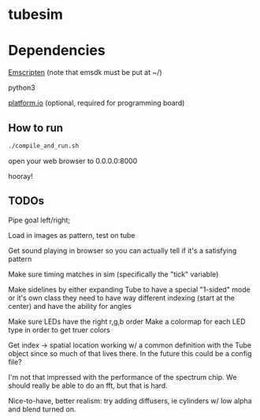 # tubesim

# Dependencies

[Emscripten](https://emscripten.org/docs/getting_started/downloads.html) (note that emsdk must be put at ~/)

python3

[platform.io](https://platformio.org/) (optional, required for programming board)


## How to run

```bash
./compile_and_run.sh
```

open your web browser to 0.0.0.0:8000

hooray!

## TODOs

Pipe goal left/right;

Load in images as pattern, test on tube

Get sound playing in browser so you can actually tell if it's a satisfying pattern

Make sure timing matches in sim (specifically the "tick" variable)

Make sidelines by either expanding Tube to have a special "1-sided" mode or it's own class
    they need to have way different indexing (start at the center) and have the ability for angles

Make sure LEDs have the right r,g,b order
    Make a colormap for each LED type in order to get truer colors

Get index -> spatial location working w/ a common definition with the Tube object since so much of that lives there. In the future this could be a config file?

I'm not that impressed with the performance of the spectrum chip. We should really be able to do an fft, but that is hard.

Nice-to-have, better realism: try adding diffusers, ie cylinders w/ low alpha and blend turned on.
